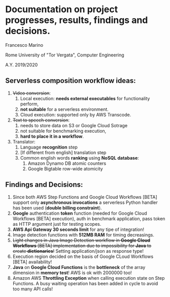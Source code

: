 # Documentation on project progresses, results, findings and decisions.
Francesco Marino

Rome University of "Tor Vergata", Computer Engineering 

A.Y. 2019/2020

## Serverless composition workflow ideas:
1. <s>Video conversion</s>:
	1. Local execution: **needs external executables** for functionality perform,
	2. **not suitable** for a serverless environment.
	3. Cloud execution: supported only by AWS Transcode.
2. <s>Text to speech conversion</s>: 
	1. needs to store data on S3 or Google Cloud Sotrage
	2. not suitable for benchmarking execution,
	3. **hard to place it in a workflow**.
3. Translator:
	1. Language **recognition** step
	2. [If different from english] translation step
	3. Common english words **ranking** using **NoSQL database**:
		1. Amazon Dynamo DB atomic counters
		2. Google Bigtable row-wide atomicity

## Findings and Decisions:
1. Since both AWS Step Functions and Google Cloud Workflows [BETA] support only **asynchronous invocations** a serverless Python handler has been used (**double billing constraint**).
2. **Google** authentication **token** function (needed for Google Cloud Workflows [BETA] execution), auth in benchmark application, pass token as HTTP argument just for testing scopes.
3. **AWS Api Gateway 30 seconds limit** for any tipe of integration!
4. Image detection functions with **512MB RAM** for timing decreasings.
5. <s>Light changes in Java Image Detection workflow in **Google Cloud Workflows** [BETA] implementation due to impossibility for **Java** to create **dictionaries**!</s> Setting application/json as response type!
6. Execution region decided on the basis of Google CLoud Workflows [BETA] availability!
7. **Java** on **Google Cloud Functions** is the **bottleneck** of the array dimension in **memory test**! AWS is ok with 2000000 too!
8. Amazon AWS **Throttling Exception** when calling execution state on Step Functions. A busy waiting operation has been added in cycle to avoid too many API calls!
